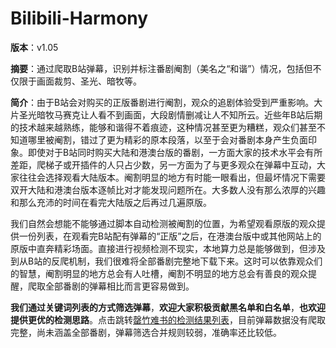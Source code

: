 # Bilibili-Harmony

**版本**：v1.05

**摘要**：通过爬取B站弹幕，识别并标注番剧阉割（美名之“和谐”）情况，包括但不仅限于画面裁剪、圣光、暗牧等。

**简介**：由于B站会对购买的正版番剧进行阉割，观众的追剧体验受到严重影响。大片圣光暗牧马赛克让人看不到画面，大段剧情删减让人不知所云。近些年B站后期的技术越来越熟练，能够和谐得不着痕迹，这种情况甚至更为糟糕，观众们甚至不知道哪里被阉割，错过了更为精彩的原本段落，以至于会对番剧本身产生负面印象。即使对于B站同时购买大陆和港澳台版的番剧，一方面大家的技术水平会有所差距，爬梯子或开插件的人只占少数，另一方面为了与更多观众在弹幕中互动，大家往往会选择观看大陆版本。阉割明显的地方有时能一眼看出，但最坏情况下需要双开大陆和港澳台版本逐帧比对才能发现问题所在。大多数人没有那么浓厚的兴趣和那么充沛的时间在看完大陆版之后再过几遍原版。

我们自然会想能不能够通过脚本自动检测被阉割的位置，为希望观看原版的观众提供一份列表，在观看完B站配有弹幕的“正版”之后，在港澳台版中或其他网站上的原版中直奔精彩场面。直接进行视频检测不现实，本地算力总是能够做到，但涉及到从B站的反爬机制，我们很难将全部番剧完整地下载下来。这时可以依靠观众们的智慧，阉割明显的地方总会有人吐槽，阉割不明显的地方总会有善良的观众提醒，爬取全部番剧的弹幕相比而言更容易做到。

**我们通过关键词列表的方式筛选弹幕**，**欢迎大家积极贡献黑名单和白名单**，**也欢迎提供更优的检测思路**。点击跳转[罄竹难书的检测结果列表](/danmu/data/result_suspect.md)，目前弹幕数据没有爬取完整，尚未涵盖全部番剧，弹幕筛选合并规则较弱，准确率还比较低。

